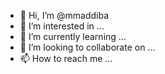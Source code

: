 - 👋 Hi, I’m @mmaddiba
- 👀 I’m interested in ...
- 🌱 I’m currently learning ...
- 💞️ I’m looking to collaborate on ...
- 📫 How to reach me ...

<!---
mmaddiba/mmaddiba is a ✨ special ✨ repository because its `README.md` (this file) appears on your GitHub profile.
You can click the Preview link to take a look at your changes.
--->
